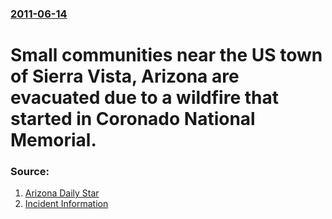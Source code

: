 ### [2011-06-14](/news/2011/06/14/index.md)

# Small communities near the US town of Sierra Vista, Arizona are evacuated due to a wildfire that started in Coronado National Memorial. 




### Source:

1. [Arizona Daily Star](http://azstarnet.com/news/state-and-regional/article_0c6f169b-0255-5d6c-ae2a-b48609c7dec4.html)
2. [Incident Information](http://www.inciweb.org/incident/article/2262/11774/)
